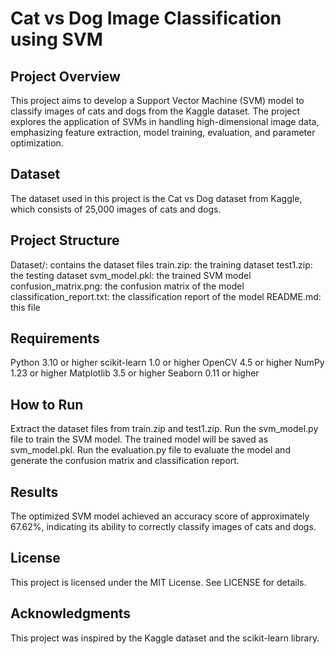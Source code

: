 # Cat vs Dog Image Classification using SVM

## Project Overview
This project aims to develop a Support Vector Machine (SVM) model to classify images of cats and dogs from the Kaggle dataset. The project explores the application of SVMs in handling high-dimensional image data, emphasizing feature extraction, model training, evaluation, and parameter optimization.

## Dataset
The dataset used in this project is the Cat vs Dog dataset from Kaggle, which consists of 25,000 images of cats and dogs.

## Project Structure
Dataset/: contains the dataset files
train.zip: the training dataset
test1.zip: the testing dataset
svm_model.pkl: the trained SVM model
confusion_matrix.png: the confusion matrix of the model
classification_report.txt: the classification report of the model
README.md: this file

## Requirements
Python 3.10 or higher
scikit-learn 1.0 or higher
OpenCV 4.5 or higher
NumPy 1.23 or higher
Matplotlib 3.5 or higher
Seaborn 0.11 or higher

## How to Run
Extract the dataset files from train.zip and test1.zip.
Run the svm_model.py file to train the SVM model.
The trained model will be saved as svm_model.pkl.
Run the evaluation.py file to evaluate the model and generate the confusion matrix and classification report.

## Results
The optimized SVM model achieved an accuracy score of approximately 67.62%, indicating its ability to correctly classify images of cats and dogs.

## License
This project is licensed under the MIT License. See LICENSE for details.

## Acknowledgments
This project was inspired by the Kaggle dataset and the scikit-learn library.
